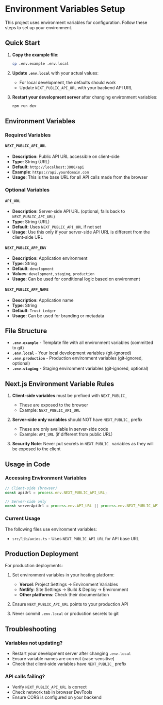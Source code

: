 # Environment Variables Setup

This project uses environment variables for configuration. Follow these steps to set up your environment.

## Quick Start

1. **Copy the example file:**
   ```bash
   cp .env.example .env.local
   ```

2. **Update `.env.local`** with your actual values:
   - For local development, the defaults should work
   - Update `NEXT_PUBLIC_API_URL` with your backend API URL

3. **Restart your development server** after changing environment variables:
   ```bash
   npm run dev
   ```

## Environment Variables

### Required Variables

#### `NEXT_PUBLIC_API_URL`
- **Description**: Public API URL accessible on client-side
- **Type**: String (URL)
- **Default**: `http://localhost:3000/api`
- **Example**: `https://api.yourdomain.com`
- **Usage**: This is the base URL for all API calls made from the browser

### Optional Variables

#### `API_URL`
- **Description**: Server-side API URL (optional, falls back to `NEXT_PUBLIC_API_URL`)
- **Type**: String (URL)
- **Default**: Uses `NEXT_PUBLIC_API_URL` if not set
- **Usage**: Use this only if your server-side API URL is different from the client-side URL

#### `NEXT_PUBLIC_APP_ENV`
- **Description**: Application environment
- **Type**: String
- **Default**: `development`
- **Values**: `development`, `staging`, `production`
- **Usage**: Can be used for conditional logic based on environment

#### `NEXT_PUBLIC_APP_NAME`
- **Description**: Application name
- **Type**: String
- **Default**: `Trust Ledger`
- **Usage**: Can be used for branding or metadata

## File Structure

- **`.env.example`** - Template file with all environment variables (committed to git)
- **`.env.local`** - Your local development variables (git-ignored)
- **`.env.production`** - Production environment variables (git-ignored, optional)
- **`.env.staging`** - Staging environment variables (git-ignored, optional)

## Next.js Environment Variable Rules

1. **Client-side variables** must be prefixed with `NEXT_PUBLIC_`
   - These are exposed to the browser
   - Example: `NEXT_PUBLIC_API_URL`

2. **Server-side only variables** should NOT have `NEXT_PUBLIC_` prefix
   - These are only available in server-side code
   - Example: `API_URL` (if different from public URL)

3. **Security Note**: Never put secrets in `NEXT_PUBLIC_` variables as they will be exposed to the client

## Usage in Code

### Accessing Environment Variables

```typescript
// Client-side (browser)
const apiUrl = process.env.NEXT_PUBLIC_API_URL;

// Server-side only
const serverApiUrl = process.env.API_URL || process.env.NEXT_PUBLIC_API_URL;
```

### Current Usage

The following files use environment variables:

- `src/lib/axios.ts` - Uses `NEXT_PUBLIC_API_URL` for API base URL

## Production Deployment

For production deployments:

1. Set environment variables in your hosting platform:
   - **Vercel**: Project Settings → Environment Variables
   - **Netlify**: Site Settings → Build & Deploy → Environment
   - **Other platforms**: Check their documentation

2. Ensure `NEXT_PUBLIC_API_URL` points to your production API

3. Never commit `.env.local` or production secrets to git

## Troubleshooting

### Variables not updating?
- Restart your development server after changing `.env.local`
- Ensure variable names are correct (case-sensitive)
- Check that client-side variables have `NEXT_PUBLIC_` prefix

### API calls failing?
- Verify `NEXT_PUBLIC_API_URL` is correct
- Check network tab in browser DevTools
- Ensure CORS is configured on your backend

